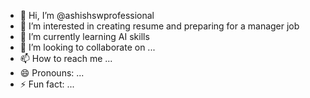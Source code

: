 - 👋 Hi, I’m @ashishswprofessional
- 👀 I’m interested in creating resume and preparing for a manager job
- 🌱 I’m currently learning AI skills
- 💞️ I’m looking to collaborate on ...
- 📫 How to reach me ...
- 😄 Pronouns: ...
- ⚡ Fun fact: ...

<!---
ashishswprofessional/ashishswprofessional is a ✨ special ✨ repository because its `README.md` (this file) appears on your GitHub profile.
You can click the Preview link to take a look at your changes.
--->
